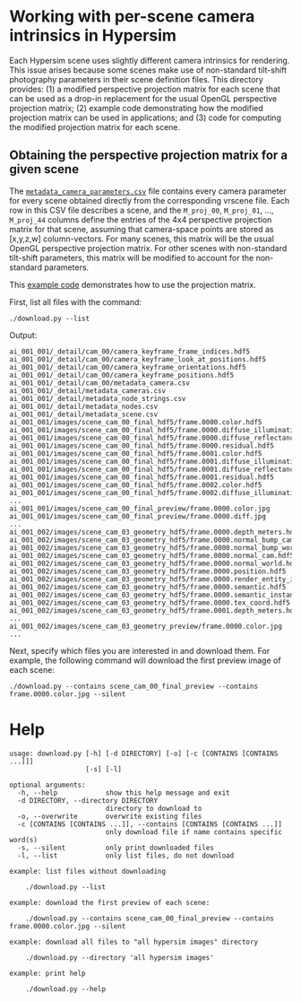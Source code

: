 # Working with per-scene camera intrinsics in Hypersim

Each Hypersim scene uses slightly different camera intrinsics for rendering. This issue arises because some scenes make use of non-standard tilt-shift photography parameters in their scene definition files. This directory provides: (1) a modified perspective projection matrix for each scene that can be used as a drop-in replacement for the usual OpenGL perspective projection matrix; (2) example code demonstrating how the modified projection matrix can be used in applications; and (3) code for computing the modified projection matrix for each scene.

## Obtaining the perspective projection matrix for a given scene

The [`metadata_camera_parameters.csv`](metadata_camera_parameters.csv) file contains every camera parameter for every scene obtained directly from the corresponding vrscene file. Each row in this CSV file describes a scene, and the `M_proj_00`, `M_proj_01`, ..., `M_proj_44` columns define the entries of the 4x4 perspective projection matrix for that scene, assuming that camera-space points are stored as [x,y,z,w] column-vectors. For many scenes, this matrix will be the usual OpenGL perspective projection matrix. For other scenes with non-standard tilt-shift parameters, this matrix will be modified to account for the non-standard parameters.

This [example code](jupyter/00_00_projecting_points_into_hypersim_images.ipynb) demonstrates how to use the projection matrix.

First, list all files with the command:

```
./download.py --list
```

Output:

```
ai_001_001/_detail/cam_00/camera_keyframe_frame_indices.hdf5
ai_001_001/_detail/cam_00/camera_keyframe_look_at_positions.hdf5
ai_001_001/_detail/cam_00/camera_keyframe_orientations.hdf5
ai_001_001/_detail/cam_00/camera_keyframe_positions.hdf5
ai_001_001/_detail/cam_00/metadata_camera.csv
ai_001_001/_detail/metadata_cameras.csv
ai_001_001/_detail/metadata_node_strings.csv
ai_001_001/_detail/metadata_nodes.csv
ai_001_001/_detail/metadata_scene.csv
ai_001_001/images/scene_cam_00_final_hdf5/frame.0000.color.hdf5
ai_001_001/images/scene_cam_00_final_hdf5/frame.0000.diffuse_illumination.hdf5
ai_001_001/images/scene_cam_00_final_hdf5/frame.0000.diffuse_reflectance.hdf5
ai_001_001/images/scene_cam_00_final_hdf5/frame.0000.residual.hdf5
ai_001_001/images/scene_cam_00_final_hdf5/frame.0001.color.hdf5
ai_001_001/images/scene_cam_00_final_hdf5/frame.0001.diffuse_illumination.hdf5
ai_001_001/images/scene_cam_00_final_hdf5/frame.0001.diffuse_reflectance.hdf5
ai_001_001/images/scene_cam_00_final_hdf5/frame.0001.residual.hdf5
ai_001_001/images/scene_cam_00_final_hdf5/frame.0002.color.hdf5
ai_001_001/images/scene_cam_00_final_hdf5/frame.0002.diffuse_illumination.hdf5
...
ai_001_001/images/scene_cam_00_final_preview/frame.0000.color.jpg
ai_001_001/images/scene_cam_00_final_preview/frame.0000.diff.jpg
...
ai_001_002/images/scene_cam_03_geometry_hdf5/frame.0000.depth_meters.hdf5
ai_001_002/images/scene_cam_03_geometry_hdf5/frame.0000.normal_bump_cam.hdf5
ai_001_002/images/scene_cam_03_geometry_hdf5/frame.0000.normal_bump_world.hdf5
ai_001_002/images/scene_cam_03_geometry_hdf5/frame.0000.normal_cam.hdf5
ai_001_002/images/scene_cam_03_geometry_hdf5/frame.0000.normal_world.hdf5
ai_001_002/images/scene_cam_03_geometry_hdf5/frame.0000.position.hdf5
ai_001_002/images/scene_cam_03_geometry_hdf5/frame.0000.render_entity_id.hdf5
ai_001_002/images/scene_cam_03_geometry_hdf5/frame.0000.semantic.hdf5
ai_001_002/images/scene_cam_03_geometry_hdf5/frame.0000.semantic_instance.hdf5
ai_001_002/images/scene_cam_03_geometry_hdf5/frame.0000.tex_coord.hdf5
ai_001_002/images/scene_cam_03_geometry_hdf5/frame.0001.depth_meters.hdf5
...
ai_001_002/images/scene_cam_03_geometry_preview/frame.0000.color.jpg
...
```

Next, specify which files you are interested in and download them.
For example, the following command will download the first preview image of each scene:

```
./download.py --contains scene_cam_00_final_preview --contains frame.0000.color.jpg --silent
```

# Help


```
usage: download.py [-h] [-d DIRECTORY] [-o] [-c [CONTAINS [CONTAINS ...]]]
                   [-s] [-l]

optional arguments:
  -h, --help            show this help message and exit
  -d DIRECTORY, --directory DIRECTORY
                        directory to download to
  -o, --overwrite       overwrite existing files
  -c [CONTAINS [CONTAINS ...]], --contains [CONTAINS [CONTAINS ...]]
                        only download file if name contains specific word(s)
  -s, --silent          only print downloaded files
  -l, --list            only list files, do not download

example: list files without downloading

    ./download.py --list

example: download the first preview of each scene:

    ./download.py --contains scene_cam_00_final_preview --contains frame.0000.color.jpg --silent

example: download all files to "all hypersim images" directory

    ./download.py --directory 'all hypersim images'

example: print help

    ./download.py --help
```
